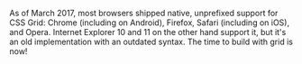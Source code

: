 As of March 2017, most browsers shipped native, unprefixed support for CSS Grid: Chrome \(including on Android\), Firefox, Safari \(including on iOS\), and Opera. Internet Explorer 10 and 11 on the other hand support it, but it's an old implementation with an outdated syntax. The time to build with grid is now!

